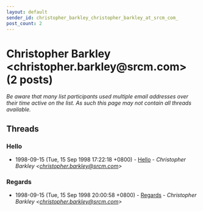 ```yaml
---
layout: default
sender_id: christopher_barkley_christopher_barkley_at_srcm_com_
post_count: 2
---
```


# Christopher Barkley <christopher.barkley<span>@</span>srcm.com> (2 posts)

_Be aware that many list participants used multiple email addresses over their time active on the list. As such this page may not contain all threads available._

## Threads

### Hello
+ 1998-09-15 (Tue, 15 Sep 1998 17:22:18 +0800) - [Hello](/archive/1998/09/9a244f305285dd729ce48a1052ba69ee5c85040bf2b3ae134907647a91a14718) - _Christopher Barkley \<christopher.barkley@srcm.com\>_

### Regards
+ 1998-09-15 (Tue, 15 Sep 1998 20:00:58 +0800) - [Regards](/archive/1998/09/df5c546a17c576fb788c86a12d6586ce5b9ba732de190739b169adf368a657cf) - _Christopher Barkley \<christopher.barkley@srcm.com\>_

